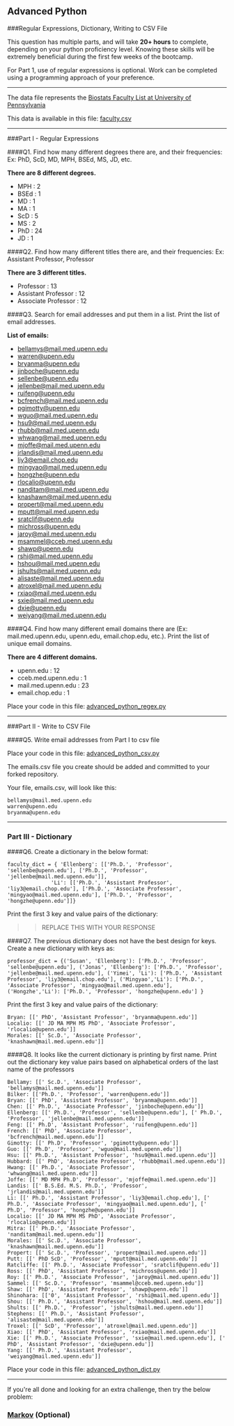## Advanced Python    

###Regular Expressions, Dictionary, Writing to CSV File  

This question has multiple parts, and will take **20+ hours** to complete, depending on your python proficiency level.  Knowing these skills will be extremely beneficial during the first few weeks of the bootcamp.

For Part 1, use of regular expressions is optional.  Work can be completed using a programming approach of your preference.

---

The data file represents the [Biostats Faculty List at University of Pennsylvania](http://www.med.upenn.edu/cceb/biostat/faculty.shtml)

This data is available in this file:  [faculty.csv](python/faculty.csv)

---

###Part I - Regular Expressions  


####Q1. Find how many different degrees there are, and their frequencies: Ex:  PhD, ScD, MD, MPH, BSEd, MS, JD, etc.

**There are 8 different degrees.**

- MPH : 2
- BSEd : 1
- MD : 1
- MA : 1
- ScD : 5
- MS : 2
- PhD : 24
- JD : 1


####Q2. Find how many different titles there are, and their frequencies:  Ex:  Assistant Professor, Professor

**There are 3 different titles.**
- Professor : 13
- Assistant Professor : 12
- Associate Professor : 12

####Q3. Search for email addresses and put them in a list.  Print the list of email addresses.

**List of emails:**
- bellamys@mail.med.upenn.edu
- warren@upenn.edu
- bryanma@upenn.edu
- jinboche@upenn.edu
- sellenbe@upenn.edu
- jellenbe@mail.med.upenn.edu
- ruifeng@upenn.edu
- bcfrench@mail.med.upenn.edu
- pgimotty@upenn.edu
- wguo@mail.med.upenn.edu
- hsu9@mail.med.upenn.edu
- rhubb@mail.med.upenn.edu
- whwang@mail.med.upenn.edu
- mjoffe@mail.med.upenn.edu
- jrlandis@mail.med.upenn.edu
- liy3@email.chop.edu
- mingyao@mail.med.upenn.edu
- hongzhe@upenn.edu
- rlocalio@upenn.edu
- nanditam@mail.med.upenn.edu
- knashawn@mail.med.upenn.edu
- propert@mail.med.upenn.edu
- mputt@mail.med.upenn.edu
- sratclif@upenn.edu
- michross@upenn.edu
- jaroy@mail.med.upenn.edu
- msammel@cceb.med.upenn.edu
- shawp@upenn.edu
- rshi@mail.med.upenn.edu
- hshou@mail.med.upenn.edu
- jshults@mail.med.upenn.edu
- alisaste@mail.med.upenn.edu
- atroxel@mail.med.upenn.edu
- rxiao@mail.med.upenn.edu
- sxie@mail.med.upenn.edu
- dxie@upenn.edu
- weiyang@mail.med.upenn.edu


####Q4. Find how many different email domains there are (Ex:  mail.med.upenn.edu, upenn.edu, email.chop.edu, etc.).  Print the list of unique email domains.


**There are 4 different domains.**
- upenn.edu : 12
- cceb.med.upenn.edu : 1
- mail.med.upenn.edu : 23
- email.chop.edu : 1

Place your code in this file: [advanced_python_regex.py](python/advanced_python_regex.py)

---

###Part II - Write to CSV File

####Q5.  Write email addresses from Part I to csv file

Place your code in this file: [advanced_python_csv.py](python/advanced_python_csv.py)

The emails.csv file you create should be added and committed to your forked repository.

Your file, emails.csv, will look like this:
```
bellamys@mail.med.upenn.edu
warren@upenn.edu
bryanma@upenn.edu
```

---

### Part III - Dictionary

####Q6.  Create a dictionary in the below format:
```
faculty_dict = { 'Ellenberg': [['Ph.D.', 'Professor', 'sellenbe@upenn.edu'], ['Ph.D.', 'Professor', 'jellenbe@mail.med.upenn.edu']],
              'Li': [['Ph.D.', 'Assistant Professor', 'liy3@email.chop.edu'], ['Ph.D.', 'Associate Professor', 'mingyao@mail.med.upenn.edu'], ['Ph.D.', 'Professor', 'hongzhe@upenn.edu']]}
```
Print the first 3 key and value pairs of the dictionary:

>> REPLACE THIS WITH YOUR RESPONSE

####Q7.  The previous dictionary does not have the best design for keys.  Create a new dictionary with keys as:

```
professor_dict = {('Susan', 'Ellenberg'): ['Ph.D.', 'Professor', 'sellenbe@upenn.edu'], ('Jonas', 'Ellenberg'): ['Ph.D.', 'Professor', 'jellenbe@mail.med.upenn.edu'], ('Yimei', 'Li'): ['Ph.D.', 'Assistant Professor', 'liy3@email.chop.edu'], ('Mingyao','Li'): ['Ph.D.', 'Associate Professor', 'mingyao@mail.med.upenn.edu'], ('Hongzhe','Li'): ['Ph.D.', 'Professor', 'hongzhe@upenn.edu'] }
```

Print the first 3 key and value pairs of the dictionary:

```
Bryan: [[' PhD', 'Assistant Professor', 'bryanma@upenn.edu']]
Localio: [[' JD MA MPH MS PhD', 'Associate Professor', 'rlocalio@upenn.edu']]
Morales: [[' Sc.D.', 'Associate Professor', 'knashawn@mail.med.upenn.edu']]
```

####Q8.  It looks like the current dictionary is printing by first name.  Print out the dictionary key value pairs based on alphabetical orders of the last name of the professors

```
Bellamy: [[' Sc.D.', 'Associate Professor', 'bellamys@mail.med.upenn.edu']]
Bilker: [['Ph.D.', 'Professor', 'warren@upenn.edu']]
Bryan: [[' PhD', 'Assistant Professor', 'bryanma@upenn.edu']]
Chen: [[' Ph.D.', 'Associate Professor', 'jinboche@upenn.edu']]
Ellenberg: [[' Ph.D.', 'Professor', 'sellenbe@upenn.edu'], [' Ph.D.', 'Professor', 'jellenbe@mail.med.upenn.edu']]
Feng: [[' Ph.D', 'Assistant Professor', 'ruifeng@upenn.edu']]
French: [[' PhD', 'Associate Professor', 'bcfrench@mail.med.upenn.edu']]
Gimotty: [[' Ph.D', 'Professor', 'pgimotty@upenn.edu']]
Guo: [[' Ph.D', 'Professor', 'wguo@mail.med.upenn.edu']]
Hsu: [[' Ph.D.', 'Assistant Professor', 'hsu9@mail.med.upenn.edu']]
Hubbard: [[' PhD', 'Associate Professor', 'rhubb@mail.med.upenn.edu']]
Hwang: [[' Ph.D.', 'Associate Professor', 'whwang@mail.med.upenn.edu']]
Joffe: [[' MD MPH Ph.D', 'Professor', 'mjoffe@mail.med.upenn.edu']]
Landis: [[' B.S.Ed. M.S. Ph.D.', 'Professor', 'jrlandis@mail.med.upenn.edu']]
Li: [[' Ph.D.', 'Assistant Professor', 'liy3@email.chop.edu'], [' Ph.D.', 'Associate Professor', 'mingyao@mail.med.upenn.edu'], [' Ph.D', 'Professor', 'hongzhe@upenn.edu']]
Localio: [[' JD MA MPH MS PhD', 'Associate Professor', 'rlocalio@upenn.edu']]
Mitra: [[' Ph.D.', 'Associate Professor', 'nanditam@mail.med.upenn.edu']]
Morales: [[' Sc.D.', 'Associate Professor', 'knashawn@mail.med.upenn.edu']]
Propert: [[' Sc.D.', 'Professor', 'propert@mail.med.upenn.edu']]
Putt: [[' PhD ScD', 'Professor', 'mputt@mail.med.upenn.edu']]
Ratcliffe: [[' Ph.D.', 'Associate Professor', 'sratclif@upenn.edu']]
Ross: [[' PhD', 'Assistant Professor', 'michross@upenn.edu']]
Roy: [[' Ph.D.', 'Associate Professor', 'jaroy@mail.med.upenn.edu']]
Sammel: [[' Sc.D.', 'Professor', 'msammel@cceb.med.upenn.edu']]
Shaw: [[' PhD', 'Assistant Professor', 'shawp@upenn.edu']]
Shinohara: [['0', 'Assistant Professor', 'rshi@mail.med.upenn.edu']]
Shou: [[' Ph.D.', 'Assistant Professor', 'hshou@mail.med.upenn.edu']]
Shults: [[' Ph.D.', 'Professor', 'jshults@mail.med.upenn.edu']]
Stephens: [[' Ph.D.', 'Assistant Professor', 'alisaste@mail.med.upenn.edu']]
Troxel: [[' ScD', 'Professor', 'atroxel@mail.med.upenn.edu']]
Xiao: [[' PhD', 'Assistant Professor', 'rxiao@mail.med.upenn.edu']]
Xie: [[' Ph.D.', 'Associate Professor', 'sxie@mail.med.upenn.edu'], [' PhD', 'Assistant Professor', 'dxie@upenn.edu']]
Yang: [[' Ph.D.', 'Assistant Professor', 'weiyang@mail.med.upenn.edu']]
```

Place your code in this file: [advanced_python_dict.py](python/advanced_python_dict.py)

---

If you're all done and looking for an extra challenge, then try the below problem:  

### [Markov](python/markov.py) (Optional)
